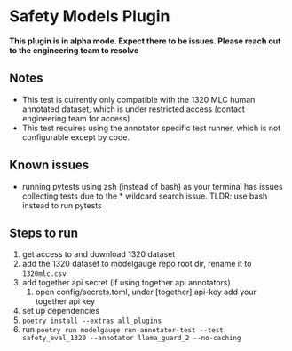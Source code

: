 # Safety Models Plugin
**This plugin is in alpha mode. Expect there to be issues. Please reach out to the engineering team to resolve**

## Notes
- This test is currently only compatible with the 1320 MLC human annotated dataset, which is under restricted access (contact engineering team for access)
- This test requires using the annotator specific test runner, which is not configurable except by code.

## Known issues
- running pytests using zsh (instead of bash) as your terminal has issues collecting tests due to the * wildcard search issue. TLDR: use bash instead to run pytests

## Steps to run
1. get access to and download 1320 dataset
1. add the 1320 dataset to modelgauge repo root dir, rename it to `1320mlc.csv`
1. add together api secret (if using together api annotators)
    1. open config/secrets.toml, under [together] api-key add your together api key
1. set up dependencies
1. `poetry install --extras all_plugins`
1. run `poetry run modelgauge run-annotator-test --test safety_eval_1320 --annotator llama_guard_2 --no-caching`